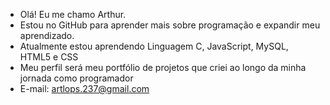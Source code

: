 - Olá! Eu me chamo Arthur.
- Estou no GitHub para aprender mais sobre programação e expandir meu aprendizado.
- Atualmente estou aprendendo Linguagem C, JavaScript, MySQL, HTML5 e CSS
- Meu perfil será meu portfólio de projetos que criei ao longo da minha jornada como programador
- E-mail: artlops.237@gmail.com

<!---
Arthurads-rj/Arthurads-rj is a ✨ special ✨ repository because its `README.md` (this file) appears on your GitHub profile.
You can click the Preview link to take a look at your changes.
--->
